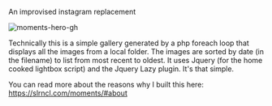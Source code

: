 An improvised instagram replacement

![moments-hero-gh](https://user-images.githubusercontent.com/10632534/210017898-69c54c21-a058-4244-8fde-8a51366e3069.jpg)

Technically this is a simple gallery generated by a php foreach loop that displays all the images from a local folder. The images are sorted by date (in the filename) to list from most recent to oldest. It uses Jquery (for the home cooked lightbox script) and the Jquery Lazy plugin. It's that simple.

You can read more about the reasons why I built this here: https://slrncl.com/moments/#about
